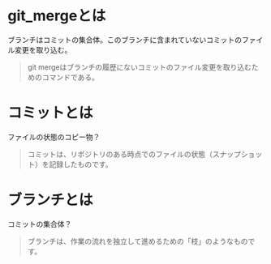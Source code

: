 # git_mergeとは
ブランチはコミットの集合体。このブランチに含まれていないコミットのファイル変更を取り込む。
> git mergeはブランチの履歴にないコミットのファイル変更を取り込むためのコマンドである。

# コミットとは
ファイルの状態のコピー物？
> コミットは、リポジトリのある時点でのファイルの状態（スナップショット）を記録したものです。

# ブランチとは
コミットの集合体？
> ブランチは、作業の流れを独立して進めるための「枝」のようなものです。
